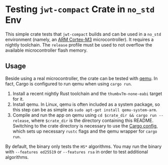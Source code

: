 # Testing `jwt-compact` Crate in `no_std` Env

This simple crate tests that `jwt-compact` builds and can be used
in a `no_std` environment (namely, an [ARM Cortex-M3] microcontroller).
It requires a nightly toolchain. The `release` profile must be used
to not overflow the available microcontroller flash memory.

## Usage

Beside using a real microcontroller, the crate can be tested with [qemu].
In fact, Cargo is configured to run qemu when using `cargo run`.

1. Install a recent nightly Rust toolchain and the `thumbv7m-none-eabi` target
  for it.
2. Install qemu. In Linux, qemu is often included as a system package, so
  this step can be as simple as `sudo apt-get install qemu-system-arm`.
3. Compile and run the app on qemu using `cd $crate_dir && cargo run --release`,
  where `$crate_dir` is the directory containing this README.
  Switching to the crate directory is necessary to use the [Cargo config](.cargo/config.toml),
  which sets up necessary `rustc` flags and the qemu wrapper for `cargo run`.

By default, the binary only tests the `HS*` algorithms. You may run the binary
with `--features ed25519` or `--features rsa` in order to test additional algorithms.

[ARM Cortex-M3]: https://en.wikipedia.org/wiki/ARM_Cortex-M#Cortex-M3
[qemu]: https://www.qemu.org/
